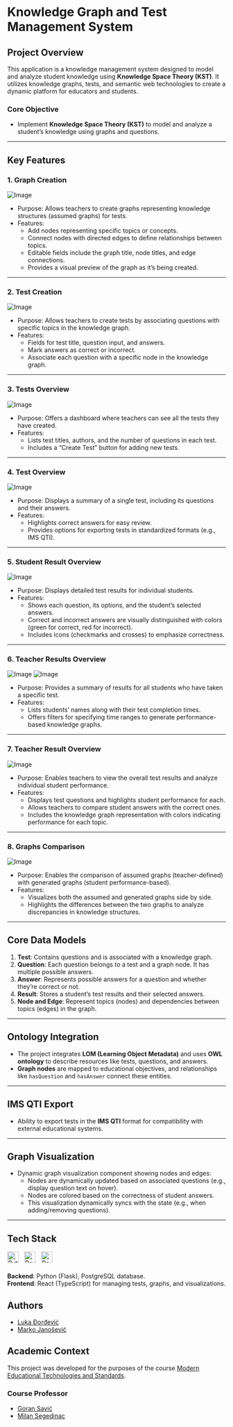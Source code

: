 # Knowledge Graph and Test Management System

## Project Overview

This application is a knowledge management system designed to model and analyze student knowledge using **Knowledge Space Theory (KST)**. It utilizes knowledge graphs, tests, and semantic web technologies to create a dynamic platform for educators and students.

### Core Objective
- Implement **Knowledge Space Theory (KST)** to model and analyze a student’s knowledge using graphs and questions.

---

## Key Features

### 1. Graph Creation
![Image](https://github.com/ThreeAmigosCoding/KnowledgeTesting/blob/dev/Project%20Images/graph-create.png)
- Purpose: Allows teachers to create graphs representing knowledge structures (assumed graphs) for tests.
- Features:
  - Add nodes representing specific topics or concepts.
  - Connect nodes with directed edges to define relationships between topics.
  - Editable fields include the graph title, node titles, and edge connections.
  - Provides a visual preview of the graph as it’s being created.

---

### 2. Test Creation
![Image](https://github.com/ThreeAmigosCoding/KnowledgeTesting/blob/dev/Project%20Images/test-create.png)
- Purpose: Allows teachers to create tests by associating questions with specific topics in the knowledge graph.
- Features:
  - Fields for test title, question input, and answers.
  - Mark answers as correct or incorrect.
  - Associate each question with a specific node in the knowledge graph.

---

### 3. Tests Overview
![Image](https://github.com/ThreeAmigosCoding/KnowledgeTesting/blob/dev/Project%20Images/tests-overview.png)
- Purpose: Offers a dashboard where teachers can see all the tests they have created.
- Features:
  - Lists test titles, authors, and the number of questions in each test.
  - Includes a “Create Test” button for adding new tests.

---

### 4. Test Overview
![Image](https://github.com/ThreeAmigosCoding/KnowledgeTesting/blob/dev/Project%20Images/test-overview.png)
- Purpose: Displays a summary of a single test, including its questions and their answers.
- Features:
  - Highlights correct answers for easy review.
  - Provides options for exporting tests in standardized formats (e.g., IMS QTI).

---

### 5. Student Result Overview
![Image](https://github.com/ThreeAmigosCoding/KnowledgeTesting/blob/dev/Project%20Images/student-result-overview.png)
- Purpose: Displays detailed test results for individual students.
- Features:
  - Shows each question, its options, and the student’s selected answers.
  - Correct and incorrect answers are visually distinguished with colors (green for correct, red for incorrect).
  - Includes icons (checkmarks and crosses) to emphasize correctness.

---

### 6. Teacher Results Overview
![Image](https://github.com/ThreeAmigosCoding/KnowledgeTesting/blob/dev/Project%20Images/teacher-results-overview-1.png)
![Image](https://github.com/ThreeAmigosCoding/KnowledgeTesting/blob/dev/Project%20Images/teacher-results-overview-2.png)
- Purpose: Provides a summary of results for all students who have taken a specific test.
- Features:
  - Lists students’ names along with their test completion times.
  - Offers filters for specifying time ranges to generate performance-based knowledge graphs.

---

### 7. Teacher Result Overview
![Image](https://github.com/ThreeAmigosCoding/KnowledgeTesting/blob/dev/Project%20Images/teacher-result-overview.png)
- Purpose: Enables teachers to view the overall test results and analyze individual student performance.
- Features:
  - Displays test questions and highlights student performance for each.
  - Allows teachers to compare student answers with the correct ones.
  - Includes the knowledge graph representation with colors indicating performance for each topic.

---

### 8. Graphs Comparison
![Image](https://github.com/ThreeAmigosCoding/KnowledgeTesting/blob/dev/Project%20Images/graphs-comparison.png)
- Purpose: Enables the comparison of assumed graphs (teacher-defined) with generated graphs (student performance-based).
- Features:
  - Visualizes both the assumed and generated graphs side by side.
  - Highlights the differences between the two graphs to analyze discrepancies in knowledge structures.

---

## Core Data Models

1. **Test**: Contains questions and is associated with a knowledge graph.
2. **Question**: Each question belongs to a test and a graph node. It has multiple possible answers.
3. **Answer**: Represents possible answers for a question and whether they’re correct or not.
4. **Result**: Stores a student’s test results and their selected answers.
5. **Node and Edge**: Represent topics (nodes) and dependencies between topics (edges) in the graph.

---

## Ontology Integration

- The project integrates **LOM (Learning Object Metadata)** and uses **OWL ontology** to describe resources like tests, questions, and answers.
- **Graph nodes** are mapped to educational objectives, and relationships like `hasQuestion` and `hasAnswer` connect these entities.

---

## IMS QTI Export

- Ability to export tests in the **IMS QTI** format for compatibility with external educational systems.

---

## Graph Visualization

- Dynamic graph visualization component showing nodes and edges:
  - Nodes are dynamically updated based on associated questions (e.g., display question text on hover).
  - Nodes are colored based on the correctness of student answers.
  - This visualization dynamically syncs with the state (e.g., when adding/removing questions).

---

## Tech Stack

<img align="left" alt="Python" width="26px" src="https://cdn.jsdelivr.net/gh/devicons/devicon/icons/python/python-original.svg" style="padding-right:10px;" />
<img align="left" alt="React" width="26px" src="https://cdn.jsdelivr.net/gh/devicons/devicon/icons/react/react-original.svg" style="padding-right:10px;" />
<img align="left" alt="React" width="26px" src="https://cdn.jsdelivr.net/gh/devicons/devicon/icons/postgresql/postgresql-original.svg" style="padding-right:10px;" />

<br/>
<br/>

**Backend**: Python (Flask), PostgreSQL database. <br/>
**Frontend**: React (TypeScript) for managing tests, graphs, and visualizations. <br/>

## Authors
- [Luka Đorđević](https://github.com/lukaDjordjevic01)
- [Marko Janošević](https://github.com/janosevicsm)

## Academic Context
This project was developed for the purposes of the course [Modern Educational Technologies and Standards](https://stari.ftn.uns.ac.rs/1303412144/savremene-obrazovne-tehnologije-i-standardi).
### Course Professor
- [Goran Savić](https://github.com/savic071)
- [Milan Segedinac](https://github.com/milansegedinac)